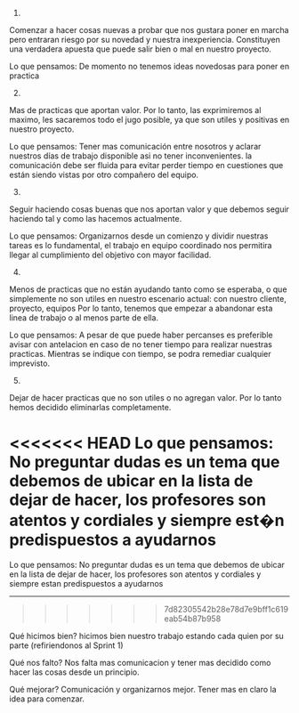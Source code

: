 1)
Comenzar a hacer cosas nuevas a probar que nos gustara poner en marcha pero entraran riesgo por su novedad y nuestra inexperiencia. Constituyen una verdadera apuesta que puede salir bien o mal en nuestro proyecto.

Lo que pensamos: De momento no tenemos ideas novedosas para poner en practica 

2)
Mas de practicas que aportan valor. Por lo tanto, las exprimiremos al maximo, les sacaremos todo el jugo posible, ya que son utiles y positivas en nuestro proyecto.

Lo que pensamos: Tener mas comunicación entre nosotros y aclarar nuestros días de trabajo disponible asi no tener inconvenientes. la comunicación debe ser fluida para evitar perder tiempo en cuestiones que están siendo vistas por otro compañero del equipo. 

3)
Seguir haciendo cosas buenas que nos aportan valor y que debemos seguir haciendo tal y como las hacemos actualmente.

Lo que pensamos: Organizarnos desde un comienzo y dividir nuestras tareas es lo fundamental, el trabajo en equipo coordinado nos permitira llegar al cumplimiento del objetivo con mayor facilidad.

4)
Menos de practicas que no están ayudando tanto como se esperaba, o que simplemente no son utiles en nuestro escenario actual: con nuestro cliente, proyecto, equipos Por lo tanto, tenemos que empezar a abandonar esta linea de trabajo o al menos parte de ella.

Lo que pensamos: A pesar de que puede haber percanses es preferible avisar con antelacion en caso de no tener tiempo para realizar nuestras practicas. Mientras se indique con tiempo, se podra remediar cualquier imprevisto. 



5)
Dejar de hacer practicas que no son utiles o no agregan valor. Por lo tanto hemos decidido eliminarlas completamente.

<<<<<<< HEAD
Lo que pensamos: No preguntar dudas es un tema que debemos de ubicar en la lista de dejar de hacer, los profesores son atentos y cordiales y siempre est�n predispuestos a ayudarnos
=======
Lo que pensamos: No preguntar dudas es un tema que debemos de ubicar en la lista de dejar de hacer, los profesores son atentos y cordiales y siempre estan predispuestos a ayudarnos

-----------------------------------------------------------------------------------------------------------------------------------------------------------------------
>>>>>>> 7d82305542b28e78d7e9bff1c619eab54b87b958

Qué hicimos bien?
hicimos bien nuestro trabajo estando cada quien por su parte (refiriendonos al Sprint 1)

Qué nos falto? 
Nos falta mas comunicacion y tener mas decidido como hacer las cosas desde un principio.

Qué mejorar?
Comunicación y organizarnos mejor. Tener mas en claro la idea para comenzar.
